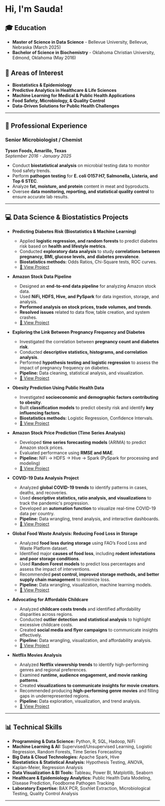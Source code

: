 <h1>Hi, I'm Sauda!

## 🎓 Education
- **Master of Science in Data Science** - Bellevue University, Bellevue, Nebraska (March 2025)
- **Bachelor of Science in Biochemistry** - Oklahoma Christian University, Edmond, Oklahoma (May 2016)

## 🔬 Areas of Interest
- **Biostatistics & Epidemiology**
- **Predictive Analytics in Healthcare & Life Sciences**
- **Machine Learning for Medical & Public Health Applications**
- **Food Safety, Microbiology, & Quality Control**
- **Data-Driven Solutions for Public Health Challenges**

---

## 🏢 Professional Experience

### **Senior Microbiologist / Chemist**  
**Tyson Foods, Amarillo, Texas**  
*September 2016 - January 2025*  
- Conduct **biostatistical analysis** on microbial testing data to monitor food safety trends.
- Perform **pathogen testing** for **E. coli O157:H7, Salmonella, Listeria, and Top 6 STEC**.
- Analyze **fat, moisture, and protein** content in meat and byproducts.
- Oversee **data monitoring, reporting, and statistical quality control** to ensure accurate lab results.

---

## 💻 Data Science & Biostatistics Projects

- **Predicting Diabetes Risk (Biostatistics & Machine Learning)**  
  - Applied **logistic regression, and random forests** to predict diabetes risk based on **health and lifestyle metrics**.
  - Conducted **exploratory data analysis** to study **correlations between pregnancy, BMI, glucose levels, and diabetes prevalence**.
  - **Biostatistics methods:** Odds Ratios, Chi-Square tests, ROC curves.
  - [🔗 View Project](https://github.com/saudahaywood/8.-Predicting-Diabetes-Using-Medical-Records-Data)
    
- **Amazon Stock Data Pipeline**  
  - Designed an **end-to-end data pipeline** for analyzing Amazon stock data.
  - Used **NiFi, HDFS, Hive, and PySpark** for data ingestion, storage, and analysis.
  - **Performed analysis on stock prices, trade volumes, and trends**.
  - **Resolved issues** related to data flow, table creation, and system crashes.
  - [🔗 View Project](https://github.com/saudahaywood/Amazon-Stock-Data-Pipeline-)

- **Exploring the Link Between Pregnancy Frequency and Diabetes**  
  - Investigated the correlation between **pregnancy count and diabetes risk**.
  - Conducted **descriptive statistics, histograms, and correlation analysis**.
  - Performed **hypothesis testing and logistic regression** to assess the impact of pregnancy frequency on diabetes.
  - **Pipeline:** Data cleaning, statistical analysis, and visualization.
  - [🔗 View Project](https://github.com/saudahaywood/9.-Link-Between-Pregnancy-Frequency-and-Diabetes.pdf)

- **Obesity Prediction Using Public Health Data**  
  - Investigated **socioeconomic and demographic factors contributing to obesity**.
  - Built **classification models** to predict obesity risk and identify **key influencing factors**.
  - **Biostatistics methods:** Logistic Regression, Confidence Intervals.
  - [🔗 View Project](https://github.com/saudahaywood/Predicting-the-Development-of-Obesity-Based-on-Lifestyle)

- **Amazon Stock Price Prediction (Time Series Analysis)**  
  - Developed **time series forecasting models** (ARIMA) to predict Amazon stock prices.
  - Evaluated performance using **RMSE and MAE**.
  - **Pipeline:** NiFi → HDFS → Hive → Spark (PySpark for processing and modeling)
  - [🔗 View Project](https://github.com/saudahaywood/-Forecasting-Amazon-Stocks-Prices)

- **COVID-19 Data Analysis Project**  
  - Analyzed **global COVID-19 trends** to identify patterns in cases, deaths, and recoveries.
  - Used **descriptive statistics, ratio analysis, and visualizations** to track the pandemic's progression.
  - Developed an **automation function** to visualize real-time COVID-19 data per country.
  - **Pipeline:** Data wrangling, trend analysis, and interactive dashboards.
  - [🔗 View Project](https://github.com/saudahaywood/Covid-19-Data-Analysis)

- **Global Food Waste Analysis: Reducing Food Loss in Storage**  
  - Analyzed **food loss during storage** using FAO’s Food Loss and Waste Platform dataset.
  - Identified major **causes of food loss**, including **rodent infestations and poor storage conditions**.
  - Used **Random Forest models** to predict loss percentages and assess the impact of interventions.
  - Recommended **pest control, improved storage methods, and better supply chain management** to minimize loss.
  - **Pipeline:** Data wrangling, visualization, machine learning models.
  - [🔗 View Project](https://github.com/saudahaywood/-Global-Food-Waste-Analysis)
 
- **Advocating for Affordable Childcare**  
  - Analyzed **childcare costs trends** and identified affordability disparities across regions.
  - Conducted **outlier detection and statistical analysis** to highlight excessive childcare costs.
  - Created **social media and flyer campaigns** to communicate insights effectively.
  - **Pipeline:** Data wrangling, visualization, and affordability analysis.
  - [🔗 View Project](https://github.com/saudahaywood/4.-Advocating-for-Affordable-Childcare)
 
- **Netflix Movies Analysis**  
  - Analyzed **Netflix viewership trends** to identify high-performing genres and regional preferences.
  - Examined **runtime, audience engagement, and movie ranking patterns**.
  - Created **visualizations to communicate insights for movie creators**.
  - Recommended producing **high-performing genre movies** and filling gaps in underrepresented regions.
  - **Pipeline:** Data exploration, visualization, and trend analysis.
  - [🔗 View Project](https://github.com/saudahaywood/6.-Netflix-Movis-analysis)
---

## 📊 Technical Skills

- **Programming & Data Science:** Python, R, SQL, Hadoop, NiFi  
- **Machine Learning & AI:** Supervised/Unsupervised Learning, Logistic Regression, Random Forests, Time Series Forecasting 
- **Big Data & Cloud Technologies:** Apache Spark, Hive
- **Biostatistics & Statistical Analysis:** Hypothesis Testing, ANOVA, Kaplan-Meier, Regression Analysis  
- **Data Visualization & BI Tools:** Tableau, Power BI, Matplotlib, Seaborn
- **Healthcare & Epidemiology Analytics:** Public Health Data Modeling, Disease Prediction, Foodborne Pathogen Tracking  
- **Laboratory Expertise:** BAX PCR, Soxhlet Extraction, Microbiological Testing, Quality Control Analysis  

---

<!--
**yourgithub/yourgithub** is a ✨ special ✨ repository because its `README.md` appears on your GitHub profile.
-->

